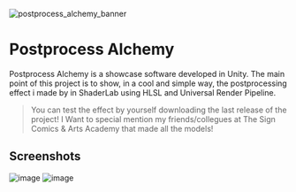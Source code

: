 ![postprocess_alchemy_banner](https://user-images.githubusercontent.com/55745404/178143240-b273814f-1aa0-4e97-8e09-4c2ad4321aab.png)

# Postprocess Alchemy
Postprocess Alchemy is a showcase software developed in Unity. The main point of this project is to show, in a cool and simple way, the postprocessing effect i made by in ShaderLab using HLSL and Universal Render Pipeline.

> You can test the effect by yourself downloading the last release of the project!
> I Want to special mention my friends/collegues at The Sign Comics & Arts Academy that made all the models!

## Screenshots
![image](https://user-images.githubusercontent.com/55745404/178143325-03d49f5b-3ccd-4168-a3fd-a981c59db5f4.png)
![image](https://user-images.githubusercontent.com/55745404/178143342-63a88d0d-c8e4-4c89-844a-4bfeb74b1c72.png)
